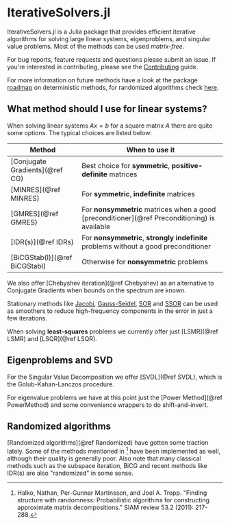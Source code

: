 # IterativeSolvers.jl

IterativeSolvers.jl is a Julia package that provides efficient iterative algorithms for solving large linear systems, eigenproblems, and singular value problems. Most of the methods can be used *matrix-free*.

For bug reports, feature requests and questions please submit an issue. If you're interested in contributing, please see the [Contributing](@ref) guide.

For more information on future methods have a look at the package [roadmap](https://github.com/JuliaLang/IterativeSolvers.jl/issues/1) on deterministic methods, for randomized algorithms check [here](https://github.com/JuliaLang/IterativeSolvers.jl/issues/33).

## What method should I use for linear systems?

When solving linear systems $Ax = b$ for a square matrix $A$ there are quite some options. The typical choices are listed below:

| Method              | When to use it                                                           |
|---------------------|--------------------------------------------------------------------------|
| [Conjugate Gradients](@ref CG) | Best choice for **symmetric**, **positive-definite** matrices |
| [MINRES](@ref MINRES) | For **symmetric**, **indefinite** matrices |
| [GMRES](@ref GMRES) | For **nonsymmetric** matrices when a good [preconditioner](@ref Preconditioning) is available |
| [IDR(s)](@ref IDRs) | For **nonsymmetric**, **strongly indefinite** problems without a good preconditioner |
| [BiCGStab(l)](@ref BiCGStabl) | Otherwise for **nonsymmetric** problems |

We also offer [Chebyshev iteration](@ref Chebyshev) as an alternative to Conjugate Gradients when bounds on the spectrum are known.

Stationary methods like [Jacobi](@ref), [Gauss-Seidel](@ref), [SOR](@ref) and [SSOR](@ref) can be used as smoothers to reduce high-frequency components in the error in just a few iterations.

When solving **least-squares** problems we currently offer just [LSMR](@ref LSMR) and [LSQR](@ref LSQR).

## Eigenproblems and SVD

For the Singular Value Decomposition we offer [SVDL](@ref SVDL), which is the Golub-Kahan-Lanczos procedure.

For eigenvalue problems we have at this point just the [Power Method](@ref PowerMethod) and some convenience wrappers to do shift-and-invert.

## Randomized algorithms

[Randomized algorithms](@ref Randomized) have gotten some traction lately. Some of the methods mentioned in [^Halko2011] have been implemented as well, although their quality is generally poor. Also note that many classical methods such as the subspace iteration, BiCG and recent methods like IDR(s) are also "randomized" in some sense.

[^Halko2011]: Halko, Nathan, Per-Gunnar Martinsson, and Joel A. Tropp. "Finding structure with randomness: Probabilistic algorithms for constructing approximate matrix decompositions." SIAM review 53.2 (2011): 217-288.